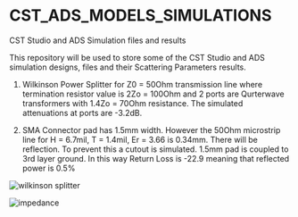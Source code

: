 # CST_ADS_MODELS_SIMULATIONS

CST Studio and ADS Simulation files and results

This repository will be used to store some of the CST Studio and ADS simulation designs, files and their Scattering Parameters results.

1. Wilkinson Power Splitter for Z0 = 50Ohm transmission line where termination resistor value is 2Zo = 100Ohm and 2 ports are Qurterwave transformers with 1.4Zo = 70Ohm resistance. The simulated attenuations at ports are -3.2dB.

2. SMA Connector pad has 1.5mm width. However the 50Ohm microstrip line for H = 6.7mil, T = 1.4mil, Er = 3.66 is 0.34mm. There will be reflection. To prevent this a cutout is simulated. 1.5mm pad is coupled to 3rd layer ground. In this way Return Loss is -22.9 meaning that reflected power is 0.5%



![wilkinson splitter](https://user-images.githubusercontent.com/61315249/82636643-bb598180-9c0b-11ea-9e72-4b63958da9f2.png)

![impedance](https://user-images.githubusercontent.com/61315249/82639283-193c9800-9c11-11ea-8a53-05aadb76ec9a.png)
